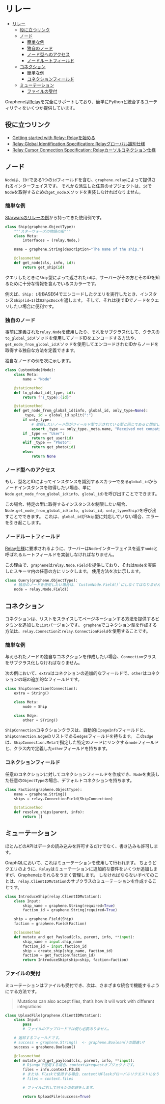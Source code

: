 # リレー

- [リレー](#リレー)
  - [役に立つリンク](#役に立つリンク)
  - [ノード](#ノード)
    - [簡単な例](#簡単な例)
    - [独自のノード](#独自のノード)
    - [ノード型へのアクセス](#ノード型へのアクセス)
    - [ノードルートフィールド](#ノードルートフィールド)
  - [コネクション](#コネクション)
    - [簡単な例](#簡単な例-1)
    - [コネクションフィールド](#コネクションフィールド)
  - [ミューテーション](#ミューテーション)
    - [ファイルの受付](#ファイルの受付)

Grapheneは[Relay](https://relay.dev/docs/guides/graphql-server-specification/)を完全にサポートしており、簡単にPythonと統合するユーティリティをいくつか提供しています。

## 役に立つリンク

- [Getting started with Relay: Relayを始める](https://relay.dev/docs/getting-started/step-by-step-guide/)
- [Relay Global Identification Specification: Relayグローバル識別仕様](https://relay.dev/graphql/objectidentification.htm)
- [Relay Cursor Connection Specification: Relayカーソルコネクション仕様](https://relay.dev/graphql/connections.htm)

## ノード

`Node`は、`ID!`である1つの`id`フィールドを含む、`graphene.relay`によって提供されるインターフェイスです。
それから派生した任意のオブジェクトは、`id`で`Node`を取得するための`get_node`メソッドを実装しなければなりません。

### 簡単な例

[Starwarsのリレーの例](https://github.com/graphql-python/graphene/blob/master/examples/starwars_relay/schema.py)から持ってきた使用例です。

```python
class Ship(graphene.ObjectType):
    """スターウォーズの物語の船"""
    class Meta:
        interfaces = (relay.Node,)

    name = graphene.String(description="The name of the ship.")

    @classmethod
    def get_node(cls, info, id):
        return get_ship(id)
```

クエリしたときに`Ship`型によって返された`id`は、サーバーがその方とそのIDを知るために十分な情報を含んでいるスカラーです。

例えば、`Ship: 1`をBASE64でエンコードしたクエリを実行したとき、インスタンス`Ship(id=1)`は`U2hpcDocx`を返します。
そして、それは後でIDでノードをクエリしたい場合に便利です。

### 独自のノード

事前に定義された`relay.Node`を使用したり、それをサブクラス化して、クラスの`to_global_id`メソッドを使用してノードIDをエンコードする方法や、`get_node_from_global_id`メソッドを使用してエンコードされたIDからノードを取得する独自な方法を定義できます。

独自なノードの例を次に示します。

```python
class CustomNode(Node):
    class Meta:
        name = "Node"

    @staticmethod
    def to_global_id(_type, id):
        return f"{_type}:{id}"

    @staticmethod
    def get_node_from_global_id(info, global_id, only_type=None):
        _type, id = global_id.split(":")
        if only_type:
            # 取得したいノード型がフィールド型で示されている型と同じであると想定しています。
            assert _type == only_type._meta.name, "Received not compatible node"
        if _type == "User":
            return get_user(id)
        elif _type == "Photo":
            return get_photo(id)
        else:
            return None
```

### ノード型へのアクセス

もし、型名とIDによってインスタンスを識別するスカラーである`global_id`からノードインスタンスを取得したい場合、単に`Node.get_node_from_global_id(info, global_id)`を呼び出すことでできます。

この場合、特定の型に取得するインスタンスを制限したい場合、`Node.get_node_from_global_id(info, global_id, only_type=Ship)`を呼び出すことでできます。
これは、`global_id`が`Ship`型に対応していない場合、エラーを引き起こします。

### ノードルートフィールド

[Relay仕様](https://facebook.github.io/relay/docs/graphql-relay-specification.html)に要求されるように、サーバーは`Node`インターフェイスを返す`node`と呼ばれるルートフィールドを実装しなければなりません。

この理由で、`graphene`は`relay.Node.Field`を提供しており、それは`Node`を実装したスキーマ内の任意の方にリンクします。
使用方法を次に示します。

```python
class Query(graphene.ObjectType):
    # 独自のノードを使用したい場合は、`CustomNode.Field()`にしなくてはなりません。
    node = relay.Node.Field()
```

## コネクション

コネクションは、リストをスライスしてページネーションする方法を提供するビタミンを追加した`List`バージョンです。
`graphene`でコネクション型を作成する方法は、`relay.Connection`と`relay.ConnectionField`を使用することです。

### 簡単な例

与えられたノードの独自なコネクションを作成したい場合、`Connection`クラスをサブクラス化しなければなりません。

次の例において、`extra`はコネクションの追加的なフィールドで、`other`はコネクションの端の追加的なフィールドです。

```python
class ShipConnection(Connection):
    extra = String()

    class Meta:
        node = Ship

    class Edge:
        other = STring()
```

`ShipConnection`コネクションクラスは、自動的に`pageInfo`フィールドと、`ShipConnection.Edge`のリストである`edges`フィールドを持ちます。
この`Edge`は、`ShipConnection.Meta`で指定した特定のノードにリンクする`node`フィールドと、クラス内で定義した`other`フィールドを持ちます。

### コネクションフィールド

任意のコネクションに対してコネクションフィールドを作成でき、`Node`を実装した任意の`ObjectType`の場合、デフォルトコネクションを持ちます。

```python
class Faction(graphene.ObjectType):
    name = graphene.String()
    ships = relay.ConnectionField(ShipConnection)

    @staticmethod
    def resolve_ships(parent, info):
        return []
```

## ミューテーション

ほとんどのAPIはデータの読み込みを許可するだけでなく、書き込みも許可します。

GraphQLにおいて、これはミューテーションを使用して行われます。
ちょうどクエリのように、`Relay`はミューテーションに追加的な要件をいくつか追加しますが、Grapheneはそれらをうまく管理します。
しなければならないすべてのことは、`relay.ClientIDMutation`のサブクラスのミューテーションを作成することです。

```python
class IntroduceShip(relay.ClientIDMutation):
    class Input:
        ship_name = graphene.String(required=True)
        faction_id = graphene.String(required=True)

    ship = graphene.Field(Ship)
    faction = graphene.Field(Faction)

    @classmethod
    def mutate_and_get_Payload(cls, parent, info, **input):
        ship_name = input.ship_name
        faction_id = input.faction_id
        ship = create_ship(ship_name, faction_id)
        faction = get_faction(faction_id)
        return IntroduceShip(ship=ship, faction=faction)
```

### ファイルの受付

ミューテーションはファイルも受付でき、次は、さまざまな統合で機能するようにする方法です。
> Mutations can also accept files, that’s how it will work with different integrations:

```python
class UploadFile(graphene.ClientIDMutation):
    class Input:
        pass
        # ファイルのアップロードでは何も必要ありません。

    # 返却するフィールドです。
    # success = graphene.String()  <- graphene.Boolean()の間違い?
    success = graphene.Boolean()

    @classmethod
    def mutate_and_get_payload(cls, parent, info, **input):
        # Djangoで使用する場合、contextはrequestオブジェクトです。
        files = info.context.FILES
        # または、Flaskで使用する場合、contextはFlaskグローバルリクエストになります。
        # files = context.files

        # ファイルに対して何らかの処理をします。

        return UploadFile(success=True)
```

